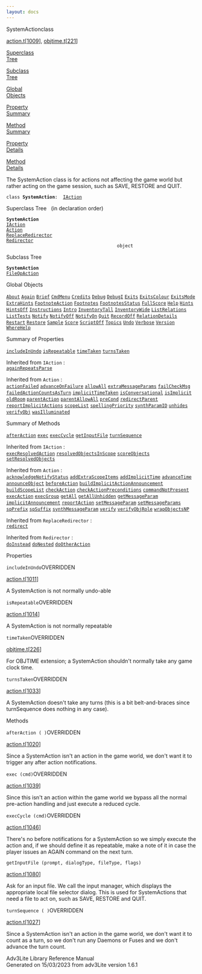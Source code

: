 ```yaml
---
layout: docs
---
```

<span class="title">SystemAction</span><span class="type">class</span>

[action.t](../file/action.t.html)\[[1009](../source/action.t.html#1009)\],
[objtime.t](../file/objtime.t.html)\[[221](../source/objtime.t.html#221)\]

[Superclass  
Tree](#_SuperClassTree_)

[Subclass  
Tree](#_SubClassTree_)

[Global  
Objects](#_ObjectSummary_)

[Property  
Summary](#_PropSummary_)

[Method  
Summary](#_MethodSummary_)

[Property  
Details](#_Properties_)

[Method  
Details](#_Methods_)



The SystemAction class is for actions not affecting the game world but
rather acting on the game session, such as SAVE, RESTORE and QUIT.

`class `**`SystemAction`**` :   `[`IAction`](../object/IAction.html)



<span id="_SuperClassTree_"></span>



<span class="hdln">Superclass Tree</span>   (in declaration order)



**`SystemAction`**  
[`IAction`](../object/IAction.html)  
[`Action`](../object/Action.html)  
[`ReplaceRedirector`](../object/ReplaceRedirector.html)  
[`Redirector`](../object/Redirector.html)  
`                                         object`  
<span id="_SubClassTree_"></span>



<span class="hdln">Subclass Tree</span>  



**`SystemAction`**  
[`FileOpAction`](../object/FileOpAction.html)  
<span id="_ObjectSummary_"></span>



<span class="hdln">Global Objects</span>  



[`About`](../object/About.html) [`Again`](../object/Again.html) [`Brief`](../object/Brief.html) [`CmdMenu`](../object/CmdMenu.html) [`Credits`](../object/Credits.html) [`Debug`](../object/Debug.html) [`DebugI`](../object/DebugI.html) [`Exits`](../object/Exits.html) [`ExitsColour`](../object/ExitsColour.html) [`ExitsMode`](../object/ExitsMode.html) [`ExtraHints`](../object/ExtraHints.html) [`FootnoteAction`](../object/FootnoteAction.html) [`Footnotes`](../object/Footnotes.html) [`FootnotesStatus`](../object/FootnotesStatus.html) [`FullScore`](../object/FullScore.html) [`Help`](../object/Help.html) [`Hints`](../object/Hints.html) [`HintsOff`](../object/HintsOff.html) [`Instructions`](../object/Instructions.html) [`Intro`](../object/Intro.html) [`InventoryTall`](../object/InventoryTall.html) [`InventoryWide`](../object/InventoryWide.html) [`ListRelations`](../object/ListRelations.html) [`ListTests`](../object/ListTests.html) [`Notify`](../object/Notify.html) [`NotifyOff`](../object/NotifyOff.html) [`NotifyOn`](../object/NotifyOn.html) [`Quit`](../object/Quit.html) [`RecordOff`](../object/RecordOff.html) [`RelationDetails`](../object/RelationDetails.html) [`Restart`](../object/Restart.html) [`Restore`](../object/Restore.html) [`Sample`](../object/Sample.html) [`Score`](../object/Score.html) [`ScriptOff`](../object/ScriptOff.html) [`Topics`](../object/Topics.html) [`Undo`](../object/Undo.html) [`Verbose`](../object/Verbose.html) [`Version`](../object/Version.html) [`WhereHelp`](../object/WhereHelp.html)
<span id="_PropSummary_"></span>



<span class="hdln">Summary of Properties</span>  



[`includeInUndo`](#includeInUndo) [`isRepeatable`](#isRepeatable) [`timeTaken`](#timeTaken) [`turnsTaken`](#turnsTaken)

Inherited from `IAction` :  
[`againRepeatsParse`](../object/IAction.html#againRepeatsParse)

Inherited from `Action` :  
[`actionFailed`](../object/Action.html#actionFailed) [`advanceOnFailure`](../object/Action.html#advanceOnFailure) [`allowAll`](../object/Action.html#allowAll) [`extraMessageParams`](../object/Action.html#extraMessageParams) [`failCheckMsg`](../object/Action.html#failCheckMsg) [`failedActionCountsAsTurn`](../object/Action.html#failedActionCountsAsTurn) [`implicitTimeTaken`](../object/Action.html#implicitTimeTaken) [`isConversational`](../object/Action.html#isConversational) [`isImplicit`](../object/Action.html#isImplicit) [`oldRoom`](../object/Action.html#oldRoom) [`parentAction`](../object/Action.html#parentAction) [`parentAllowAll`](../object/Action.html#parentAllowAll) [`preCond`](../object/Action.html#preCond) [`redirectParent`](../object/Action.html#redirectParent) [`reportImplicitActions`](../object/Action.html#reportImplicitActions) [`scopeList`](../object/Action.html#scopeList) [`spellingPriority`](../object/Action.html#spellingPriority) [`synthParamID`](../object/Action.html#synthParamID) [`unhides`](../object/Action.html#unhides) [`verifyObj`](../object/Action.html#verifyObj) [`wasIlluminated`](../object/Action.html#wasIlluminated)





<span id="_MethodSummary_"></span>



<span class="hdln">Summary of Methods</span>  



[`afterAction`](#afterAction) [`exec`](#exec) [`execCycle`](#execCycle) [`getInputFile`](#getInputFile) [`turnSequence`](#turnSequence)

Inherited from `IAction` :  
[`execResolvedAction`](../object/IAction.html#execResolvedAction) [`resolvedObjectsInScope`](../object/IAction.html#resolvedObjectsInScope) [`scoreObjects`](../object/IAction.html#scoreObjects) [`setResolvedObjects`](../object/IAction.html#setResolvedObjects)

Inherited from `Action` :  
[`acknowledgeNotifyStatus`](../object/Action.html#acknowledgeNotifyStatus) [`addExtraScopeItems`](../object/Action.html#addExtraScopeItems) [`addImplicitTime`](../object/Action.html#addImplicitTime) [`advanceTime`](../object/Action.html#advanceTime) [`announceObject`](../object/Action.html#announceObject) [`beforeAction`](../object/Action.html#beforeAction) [`buildImplicitActionAnnouncement`](../object/Action.html#buildImplicitActionAnnouncement) [`buildScopeList`](../object/Action.html#buildScopeList) [`checkAction`](../object/Action.html#checkAction) [`checkActionPreconditions`](../object/Action.html#checkActionPreconditions) [`commandNotPresent`](../object/Action.html#commandNotPresent) [`execAction`](../object/Action.html#execAction) [`execGroup`](../object/Action.html#execGroup) [`getAll`](../object/Action.html#getAll) [`getAllUnhidden`](../object/Action.html#getAllUnhidden) [`getMessageParam`](../object/Action.html#getMessageParam) [`implicitAnnouncement`](../object/Action.html#implicitAnnouncement) [`reportAction`](../object/Action.html#reportAction) [`setMessageParam`](../object/Action.html#setMessageParam) [`setMessageParams`](../object/Action.html#setMessageParams) [`spPrefix`](../object/Action.html#spPrefix) [`spSuffix`](../object/Action.html#spSuffix) [`synthMessageParam`](../object/Action.html#synthMessageParam) [`verify`](../object/Action.html#verify) [`verifyObjRole`](../object/Action.html#verifyObjRole) [`wrapObjectsNP`](../object/Action.html#wrapObjectsNP)

Inherited from `ReplaceRedirector` :  
[`redirect`](../object/ReplaceRedirector.html#redirect)

Inherited from `Redirector` :  
[`doInstead`](../object/Redirector.html#doInstead) [`doNested`](../object/Redirector.html#doNested) [`doOtherAction`](../object/Redirector.html#doOtherAction)

<span id="_Properties_"></span>



<span class="hdln">Properties</span>  



<span id="includeInUndo"></span>

`includeInUndo`<span class="rem">OVERRIDDEN</span>

[action.t](../file/action.t.html)\[[1011](../source/action.t.html#1011)\]



A SystemAction is not normally undo-able



<span id="isRepeatable"></span>

`isRepeatable`<span class="rem">OVERRIDDEN</span>

[action.t](../file/action.t.html)\[[1014](../source/action.t.html#1014)\]



A SystemAction is not normally repeatable



<span id="timeTaken"></span>

`timeTaken`<span class="rem">OVERRIDDEN</span>

[objtime.t](../file/objtime.t.html)\[[226](../source/objtime.t.html#226)\]



For OBJTIME extension; a SystemAction shouldn't normally take any game
clock time.



<span id="turnsTaken"></span>

`turnsTaken`<span class="rem">OVERRIDDEN</span>

[action.t](../file/action.t.html)\[[1033](../source/action.t.html#1033)\]



A SystemAction doesn't take any turns (this is a bit belt-and-braces
since turnSequence does nothing in any case).



<span id="_Methods_"></span>



<span class="hdln">Methods</span>  



<span id="afterAction"></span>

`afterAction ( )`<span class="rem">OVERRIDDEN</span>

[action.t](../file/action.t.html)\[[1020](../source/action.t.html#1020)\]



Since a SystemAction isn't an action in the game world, we don't want it
to trigger any after action notifications.



<span id="exec"></span>

`exec (cmd)`<span class="rem">OVERRIDDEN</span>

[action.t](../file/action.t.html)\[[1039](../source/action.t.html#1039)\]



Since this isn't an action within the game world we bypass all the
normal pre-action handling and just execute a reduced cycle.



<span id="execCycle"></span>

`execCycle (cmd)`<span class="rem">OVERRIDDEN</span>

[action.t](../file/action.t.html)\[[1046](../source/action.t.html#1046)\]



There's no before notifications for a SystemAction so we simply execute
the action and, if we should define it as repeatable, make a note of it
in case the player issues an AGAIN command on the next turn.



<span id="getInputFile"></span>

`getInputFile (prompt, dialogType, fileType, flags)`

[action.t](../file/action.t.html)\[[1080](../source/action.t.html#1080)\]



Ask for an input file. We call the input manager, which displays the
appropriate local file selector dialog. This is used for SystemActions
that need a file to act on, such as SAVE, RESTORE and QUIT.



<span id="turnSequence"></span>

`turnSequence ( )`<span class="rem">OVERRIDDEN</span>

[action.t](../file/action.t.html)\[[1027](../source/action.t.html#1027)\]



Since a SystemAction isn't an action in the game world, we don't want it
to count as a turn, so we don't run any Daemons or Fuses and we don't
advance the turn count.





Adv3Lite Library Reference Manual  
Generated on 15/03/2023 from adv3Lite version 1.6.1


